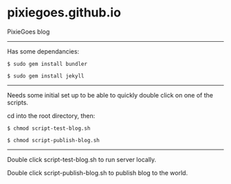 pixiegoes.github.io
===================

PixieGoes blog

* * *

Has some dependancies:

`$ sudo gem install bundler`

`$ sudo gem install jekyll`

* * *

Needs some initial set up to be able to quickly double click on one of the scripts.

cd into the root directory, then:

`$ chmod script-test-blog.sh`

`$ chmod script-publish-blog.sh`

* * *

Double click script-test-blog.sh to run server locally.

Double click script-publish-blog.sh to publish blog to the world.
